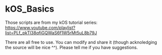 # kOS_Basics
Those scripts are from my kOS tutorial series: https://www.youtube.com/playlist?list=PLf_pkTl38qfiGQWaS6f1W5rMt5uL8b79J

There are all free to use. You can modify and share it (though acknoledging the source will be nice ^^).
Please tell me if you have suggestions.
